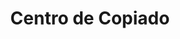 ---
title: "Centro de Copiado"
url: /quito/centro-de-copiado-avenida-mariscal-sucre/
shop: copyshop
---